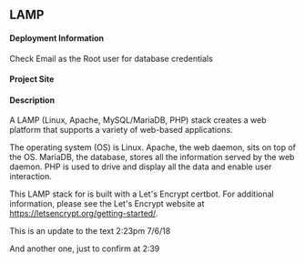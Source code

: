 ## LAMP
#### Deployment Information
Check Email as the Root user for database credentials
#### Project Site

#### Description
A LAMP (Linux, Apache, MySQL/MariaDB, PHP) stack creates a web platform that supports a variety of web-based applications. 

The operating system (OS) is Linux.   Apache, the web daemon, sits on top of the OS. MariaDB, the database, stores all the information served by the web daemon. PHP is used to drive and display all the data and enable user interaction. 

This LAMP stack for is built with a Let's Encrypt certbot. For additional information, please see the Let's Encrypt website at https://letsencrypt.org/getting-started/.

This is an update to the text 2:23pm 7/6/18

And another one, just to confirm at 2:39
